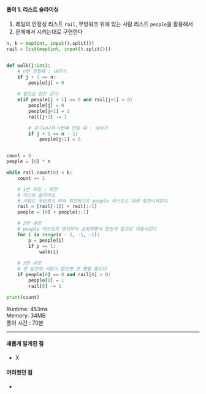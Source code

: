 #### 풀이 1. 리스트 슬라이싱

1. 레일의 안정성 리스트 `rail`, 무빙워크 위에 있는 사람 리스트 `people`을 활용해서
2. 문제에서 시키는대로 구현한다

```python
n, k = map(int, input().split())
rail = list(map(int, input().split()))


def walk(j:int):
    # n번 칸일때 : 내리기
    if j + 1 == n:
        people[j] = 0
    
    # 앞으로 한칸 걷기
    elif people[j + 1] == 0 and rail[j+1] > 0:
        people[j] = 0
        people[j+1] = 1
        rail[j+1] -= 1

        # 걷고나니까 n번째 칸일 때 : 내리기
        if j + 1 == n - 1:
            people[j+1] = 0


count = 0
people = [0] * n

while rail.count(0) < k:
    count += 1

    # 1번 과정 : 회전
    # 리스트 슬라이싱
    # 사람도 무빙워크 따라 회전하므로 people 리스트도 따라 회전시켜준다
    rail = [rail[-1]] + rail[:-1]
    people = [0] + people[:-1]

    # 2번 과정 
    # people 리스트의 맨뒤부터 순회하면서 한칸씩 앞으로 이동시킨다
    for i in range(n - 1, -1, -1):
        p = people[i]
        if p == 1:
            walk(i)
    
    # 3번 과정
    # 맨 앞칸에 사람이 없으면 한 명을 올린다
    if people[0] == 0 and rail[0] > 0:
        people[0] = 1
        rail[0] -= 1

print(count)
```

Runtime: 453ms  
Memory: 34MB  
풀이 시간 : 70분  

--- 

#### 새롭게 알게된 점
  + X

#### 어려웠던 점
  + 
  
